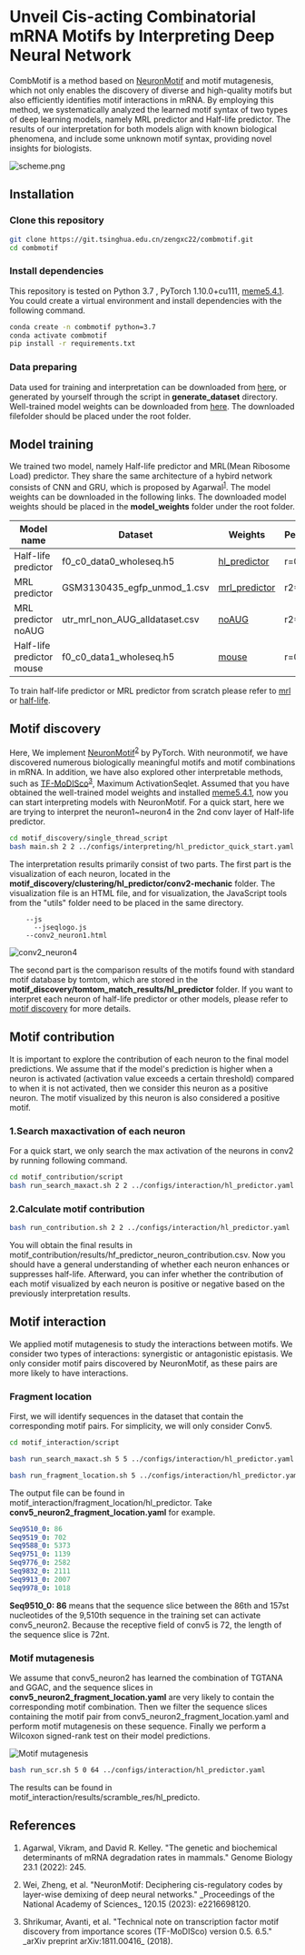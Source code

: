 # **Unveil Cis-acting Combinatorial mRNA Motifs by Interpreting Deep Neural Network**
CombMotif is a method based on [NeuronMotif](https://github.com/wzthu/NeuronMotif) and motif mutagenesis, which not only enables the discovery of diverse and high-quality motifs but also efficiently identifies motif interactions in mRNA. By employing this method, we systematically analyzed the learned motif syntax of two types of deep learning models, namely MRL predictor and Half-life predictor. The results of our interpretation for both models align with known biological phenomena, and include some unknown motif syntax, providing novel insights for biologists. 

![scheme.png](assets/scheme.png)

## Installation
### Clone this repository
```bash
git clone https://git.tsinghua.edu.cn/zengxc22/combmotif.git
cd combmotif
```
### Install dependencies
This repository is tested on Python 3.7 , PyTorch 1.10.0+cu111, [meme5.4.1](https://meme-suite.org/meme/meme-software/5.4.1/meme-5.4.1.tar.gz).
You could create a virtual environment and install dependencies with the following command.
```bash
conda create -n combmotif python=3.7
conda activate combmotif
pip install -r requirements.txt
```
### Data preparing
Data used for training and interpretation can be downloaded from [here](https://drive.google.com/drive/folders/1Ri4v3X7ghr6coqBu4JAPfIc2z1wQ1ZhP?usp=drive_link), or generated by yourself through the script in **generate_dataset** directory.
Well-trained model weights can be downloaded from [here](https://drive.google.com/drive/folders/1u14RqZuJ5PfpSNm-FD3q4VDDjzsF0PmS?usp=drive_link).
The downloaded filefolder should be placed under the root folder. 
## Model training
We trained two model, namely Half-life predictor and MRL(Mean Ribosome Load) predictor. They share the same architecture of a hybird network consists of CNN and GRU, which is proposed by Agarwal<sup><a href="#ref1">1</a></sup>.
The model weights can be downloaded  in the following links. The downloaded model weights should be placed in the **model_weights** folder under the root folder. 

| Model name | Dataset | Weights | Performance | Params | Num_layers |
| --- | --- | --- | --- | --- | --- |
| Half-life predictor | f0_c0_data0_wholeseq.h5 | [hl_predictor](https://drive.google.com/file/d/1pMejPO3XiVhDbRBDk8fw7k3wyOJiBjnZ/view?usp=drive_link) | r=0.73 | 16w | 6 |
| MRL predictor | GSM3130435_egfp_unmod_1.csv | [mrl_predictor](https://drive.google.com/file/d/11KJ_NAWT-_lbWOWEP9dpo2V7Ai6loRUU/view?usp=drive_link) | r2=0.94 | 9w | 3 |
| MRL predictor noAUG | utr_mrl_non_AUG_alldataset.csv | [noAUG](https://drive.google.com/file/d/177goactgDhSJXv997xFJRgqRW4Ng7TUK/view?usp=drive_link) | r2=0.40 | 9w | 3 |
| Half-life predictor mouse | f0_c0_data1_wholeseq.h5 | [mouse](https://drive.google.com/file/d/1XCnaVd7CVWHmX2gW61eRtpsbOFiGTZL9/view?usp=drive_link) | r=0.66 | 16w | 6 |

To train half-life predictor or MRL predictor from scratch please refer to [mrl](train_MRL_predictor/README.md) or [half-life](train_Halflife_predictor/README.md).

## Motif discovery
Here, We implement [NeuronMotif](https://github.com/wzthu/NeuronMotif)<sup><a href="#ref2">2</a></sup> by PyTorch. With neuronmotif, we have discovered numerous biologically meaningful motifs and motif combinations in mRNA. In addition, we have also explored other interpretable methods, such as [TF-MoDISco](https://github.com/jmschrei/tfmodisco-lite/)<sup><a href="#ref3">3</a></sup>, Maximum ActivationSeqlet.
Assumed that you have obtained the well-trained model weights and installed  [meme5.4.1](https://meme-suite.org/meme/meme-software/5.4.1/meme-5.4.1.tar.gz), now you can start interpreting models with NeuronMotif. 
For a quick start, here we are trying to interpret  the neuron1~neuron4 in the 2nd conv layer of Half-life predictor.   
```bash
cd motif_discovery/single_thread_script
bash main.sh 2 2 ../configs/interpreting/hl_predictor_quick_start.yaml
```
The interpretation results primarily consist of two parts. The first part is the visualization of each neuron, located in the **motif_discovery/clustering/hl_predictor/conv2-mechanic** folder. The visualization file is an HTML file, and for visualization, the JavaScript tools from the "utils" folder need to be placed in the same directory.

        --js
          --jseqlogo.js
        --conv2_neuron1.html



![conv2_neuron4](assets/motif.png)

The second part is the comparison results of the motifs found with standard motif database by tomtom, which are stored in the **motif_discovery/tomtom_match_results/hl_predictor** folder.
If you want to interpret each neuron of half-life predictor or other models, please refer to [motif discovery](motif_discovery/README.md) for more details.

## Motif contribution
It is important to explore the contribution of each neuron to the final model predictions. We assume that if the model's prediction is higher when a neuron is activated (activation value exceeds a certain threshold) compared to when it is not activated, then we consider this neuron as a positive neuron. The motif visualized by this neuron is also considered a positive motif.
### 1.Search maxactivation of each neuron
For a quick start, we only search the max activation of the neurons in conv2 by running following command.
```bash
cd motif_contribution/script
bash run_search_maxact.sh 2 2 ../configs/interaction/hl_predictor.yaml
```
### 2.Calculate motif contribution
```bash
bash run_contribution.sh 2 2 ../configs/interaction/hl_predictor.yaml  
```
You will obtain the final results in motif_contribution/results/hf_predictor_neuron_contribution.csv. Now you should have a general understanding of whether each neuron enhances or suppresses half-life. Afterward, you can infer whether the contribution of each motif visualized by each neuron is positive or negative based on the previously interpretation results.
## Motif interaction
We applied motif mutagenesis to study the interactions between motifs. We consider two types of interactions: synergistic or antagonistic epistasis.
We only consider motif pairs discovered by NeuronMotif, as these pairs are more likely to have interactions. 
### Fragment location
First, we will identify sequences in the dataset that contain the corresponding motif pairs. For simplicity, we will only consider Conv5. 
```bash
cd motif_interaction/script

bash run_search_maxact.sh 5 5 ../configs/interaction/hl_predictor.yaml  

bash run_fragment_location.sh 5 ../configs/interaction/hl_predictor.yaml 
```
The output file can be found in motif_interaction/fragment_location/hl_predictor. Take **conv5_neuron2_fragment_location.yaml** for example.
```yaml
Seq9510_0: 86
Seq9519_0: 702
Seq9588_0: 5373
Seq9751_0: 1139
Seq9776_0: 2582
Seq9832_0: 2111
Seq9913_0: 2007
Seq9978_0: 1018
```
**Seq9510_0: 86** means that the sequence slice between the 86th and 157st nucleotides of the 9,510th sequence in the training set can activate conv5_neuron2. Because the receptive field of conv5 is 72, the length of the sequence slice is 72nt.
### Motif mutagenesis
We assume that conv5_neuron2 has learned the combination of TGTANA and GGAC, and the sequence slices in **conv5_neuron2_fragment_location.yaml** are very likely to contain the corresponding motif combination. Then we filter the sequence slices containing the motif pair from conv5_neuron2_fragment_location.yaml and perform motif mutagenesis on these sequence. Finally we perform a Wilcoxon signed-rank test on their model predictions.

![Motif mutagenesis](assets/scramble.png)
```bash
bash run_scr.sh 5 0 64 ../configs/interaction/hl_predictor.yaml
```
The results can be found in motif_interaction/results/scramble_res/hl_predicto.

## References

1. <p name = "ref1">Agarwal, Vikram, and David R. Kelley. "The genetic and biochemical determinants of mRNA degradation rates in mammals." Genome Biology 23.1 (2022): 245.</p>
2. <p name = "ref2">Wei, Zheng, et al. "NeuronMotif: Deciphering cis-regulatory codes by layer-wise demixing of deep neural networks." _Proceedings of the National Academy of Sciences_ 120.15 (2023): e2216698120.</p>
3. <p name = "ref3">Shrikumar, Avanti, et al. "Technical note on transcription factor motif discovery from importance scores (TF-MoDISco) version 0.5. 6.5." _arXiv preprint arXiv:1811.00416_ (2018).</p>